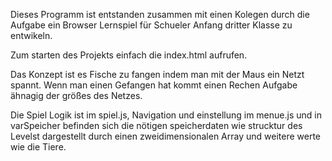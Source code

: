 Dieses Programm ist entstanden zusammen mit einen Kolegen durch die Aufgabe ein Browser Lernspiel für Schueler Anfang dritter Klasse zu entwikeln.

Zum starten des Projekts einfach die index.html aufrufen.

Das Konzept ist es Fische zu fangen indem man mit der Maus ein Netzt spannt. Wenn man einen Gefangen hat kommt einen Rechen Aufgabe ähnagig der größes des Netzes.

Die Spiel Logik ist im spiel.js, Navigation und einstellung im menue.js und in varSpeicher befinden sich die nötigen speicherdaten wie strucktur des Levelst
dargestellt durch einen zweidimensionalen Array und weitere werte wie die Tiere.
